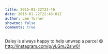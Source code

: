 ```yaml
---
title: 2015-01-22T22-46
date: 2015-01-22T22:46:01Z
author: Lee Turner
showtoc: false
comments: true
---
```


Daley is always happy to help unwrap a parcel 😃 http://instagram.com/p/yLGmJ2siw0/

